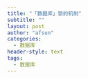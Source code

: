 ```yaml
---
title: "「数据库」锁的机制"
subtitle: ""
layout: post
author: "afsun"
categories:
  - 数据库
header-style: text
tags:
  - 数据库
---
```

